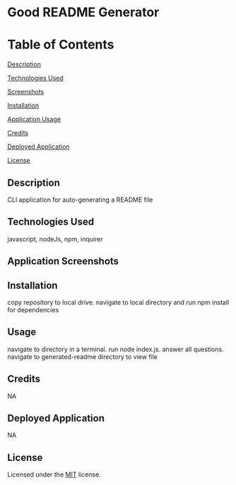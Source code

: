 
  # Good README Generator 


  # Table of Contents 


  [Description](#description) 

  [Technologies Used](#technologies-used) 

  [Screenshots](#application-screenshots) 

  [Installation](#installation) 

  [Application Usage](#usage) 

  [Credits](#credits) 

  [Deployed Application](#deployed-application) 

  [License](#license) 


  ## Description 

  CLI application for auto-generating a README file 


  ## Technologies Used 

  javascript, nodeJs, npm, inquirer 


  ## Application Screenshots
  <!-- ![Alt Text](url)  Uncomment this line to add application image --> 


  ## Installation 

  copy repository to local drive. navigate to local directory and run npm install for dependencies
  ## Usage 

  navigate to directory in a terminal. run node index.js. answer all questions. navigate to generated-readme directory to view file 


  ## Credits 

  NA 


  ## Deployed Application 

  NA 


  ## License 

  Licensed under the [MIT](LICENSE) license.
  